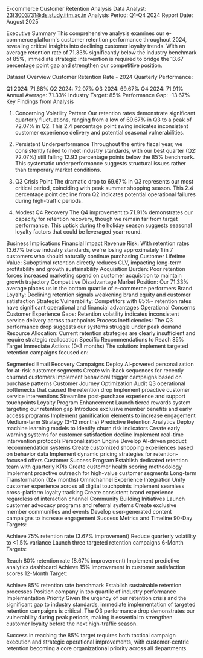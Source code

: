 E-commerce Customer Retention Analysis
Data Analyst: 23f3003731@ds.study.iitm.ac.in
Analysis Period: Q1-Q4 2024
Report Date: August 2025

Executive Summary
This comprehensive analysis examines our e-commerce platform's customer retention performance throughout 2024, revealing critical insights into declining customer loyalty trends. With an average retention rate of 71.33% significantly below the industry benchmark of 85%, immediate strategic intervention is required to bridge the 13.67 percentage point gap and strengthen our competitive position.

Dataset Overview
Customer Retention Rate - 2024 Quarterly Performance:

Q1 2024: 71.68%
Q2 2024: 72.07%
Q3 2024: 69.67%
Q4 2024: 71.91%
Annual Average: 71.33%
Industry Target: 85%
Performance Gap: -13.67%
Key Findings from Analysis
1. Concerning Volatility Pattern
Our retention rates demonstrate significant quarterly fluctuations, ranging from a low of 69.67% in Q3 to a peak of 72.07% in Q2. This 2.4 percentage point swing indicates inconsistent customer experience delivery and potential seasonal vulnerabilities.

2. Persistent Underperformance
Throughout the entire fiscal year, we consistently failed to meet industry standards, with our best quarter (Q2: 72.07%) still falling 12.93 percentage points below the 85% benchmark. This systematic underperformance suggests structural issues rather than temporary market conditions.

3. Q3 Crisis Point
The dramatic drop to 69.67% in Q3 represents our most critical period, coinciding with peak summer shopping season. This 2.4 percentage point decline from Q2 indicates potential operational failures during high-traffic periods.

4. Modest Q4 Recovery
The Q4 improvement to 71.91% demonstrates our capacity for retention recovery, though we remain far from target performance. This uptick during the holiday season suggests seasonal loyalty factors that could be leveraged year-round.

Business Implications
Financial Impact
Revenue Risk: With retention rates 13.67% below industry standards, we're losing approximately 1 in 7 customers who should naturally continue purchasing
Customer Lifetime Value: Suboptimal retention directly reduces CLV, impacting long-term profitability and growth sustainability
Acquisition Burden: Poor retention forces increased marketing spend on customer acquisition to maintain growth trajectory
Competitive Disadvantage
Market Position: Our 71.33% average places us in the bottom quartile of e-commerce performers
Brand Loyalty: Declining retention signals weakening brand equity and customer satisfaction
Strategic Vulnerability: Competitors with 85%+ retention rates have significant operational and financial advantages
Operational Concerns
Customer Experience Gaps: Retention volatility indicates inconsistent service delivery across touchpoints
Process Inefficiencies: The Q3 performance drop suggests our systems struggle under peak demand
Resource Allocation: Current retention strategies are clearly insufficient and require strategic reallocation
Specific Recommendations to Reach 85% Target
Immediate Actions (0-3 months)
The solution: implement targeted retention campaigns focused on:

Segmented Email Recovery Campaigns
Deploy AI-powered personalization for at-risk customer segments
Create win-back sequences for recently churned customers
Implement behavioral trigger campaigns based on purchase patterns
Customer Journey Optimization
Audit Q3 operational bottlenecks that caused the retention drop
Implement proactive customer service interventions
Streamline post-purchase experience and support touchpoints
Loyalty Program Enhancement
Launch tiered rewards system targeting our retention gap
Introduce exclusive member benefits and early access programs
Implement gamification elements to increase engagement
Medium-term Strategy (3-12 months)
Predictive Retention Analytics
Deploy machine learning models to identify churn risk indicators
Create early warning systems for customer satisfaction decline
Implement real-time intervention protocols
Personalization Engine
Develop AI-driven product recommendation systems
Create customized shopping experiences based on behavior data
Implement dynamic pricing strategies for retention-focused offers
Customer Success Program
Establish dedicated retention team with quarterly KPIs
Create customer health scoring methodology
Implement proactive outreach for high-value customer segments
Long-term Transformation (12+ months)
Omnichannel Experience Integration
Unify customer experience across all digital touchpoints
Implement seamless cross-platform loyalty tracking
Create consistent brand experience regardless of interaction channel
Community Building Initiatives
Launch customer advocacy programs and referral systems
Create exclusive member communities and events
Develop user-generated content campaigns to increase engagement
Success Metrics and Timeline
90-Day Targets:

Achieve 75% retention rate (3.67% improvement)
Reduce quarterly volatility to <1.5% variance
Launch three targeted retention campaigns
6-Month Targets:

Reach 80% retention rate (8.67% improvement)
Implement predictive analytics dashboard
Achieve 15% improvement in customer satisfaction scores
12-Month Target:

Achieve 85% retention rate benchmark
Establish sustainable retention processes
Position company in top quartile of industry performance
Implementation Priority
Given the urgency of our retention crisis and the significant gap to industry standards, immediate implementation of targeted retention campaigns is critical. The Q3 performance drop demonstrates our vulnerability during peak periods, making it essential to strengthen customer loyalty before the next high-traffic season.

Success in reaching the 85% target requires both tactical campaign execution and strategic operational improvements, with customer-centric retention becoming a core organizational priority across all departments.







